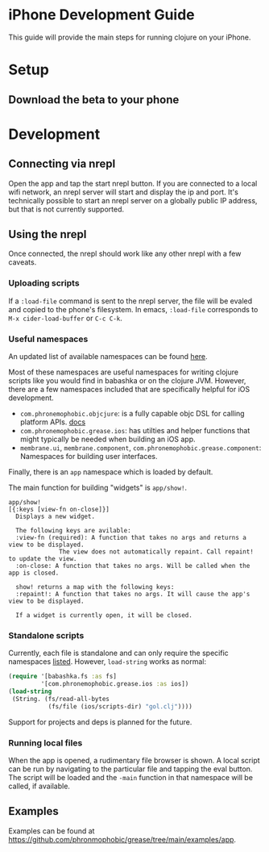 # iPhone Development Guide

This guide will provide the main steps for running clojure on your iPhone.

# Setup

## Download the beta to your phone

# Development

## Connecting via nrepl

Open the app and tap the start nrepl button. If you are connected to a
local wifi network, an nrepl server will start and display the
ip and port. It's technically possible to start an nrepl server
on a globally public IP address, but that is not currently supported.

## Using the nrepl

Once connected, the nrepl should work like any other nrepl with a few caveats.

### Uploading scripts

If a `:load-file` command is sent to the nrepl server, the file will be evaled
and copied to the phone's filesystem. In emacs, `:load-file` corresponds to
`M-x cider-load-buffer` or `C-c C-k`.

### Useful namespaces

An updated list of available namespaces can be found [here](https://github.com/phronmophobic/grease/blob/cf3207f92ae00ff351a4a65e391e62165a713602/src/com/phronemophobic/grease/ios.clj#L455).

Most of these namespaces are useful namespaces for writing clojure scripts like you would find in babashka or on the clojure JVM. However, there are a few namespaces included that are specifically helpful for iOS development.

- `com.phronemophobic.objcjure`: is a fully capable objc DSL for calling platform APIs. [docs](https://github.com/phronmophobic/objcjure)
- `com.phronemophobic.grease.ios`: has utilties and helper functions that might typically be needed when building an iOS app.
- `membrane.ui`, `membrane.component`, `com.phronemophobic.grease.component`: Namespaces for building user interfaces.

Finally, there is an `app` namespace which is loaded by default.

The main function for building "widgets" is `app/show!`.

```
app/show!
[{:keys [view-fn on-close]}]
  Displays a new widget.

  The following keys are avilable:
  :view-fn (required): A function that takes no args and returns a view to be displayed.
              The view does not automatically repaint. Call repaint! to update the view.
  :on-close: A function that takes no args. Will be called when the app is closed.

  show! returns a map with the following keys:
  :repaint!: A function that takes no args. It will cause the app's view to be displayed.

  If a widget is currently open, it will be closed.
```

### Standalone scripts

Currently, each file is standalone and can only require the specific namespaces [listed](https://github.com/phronmophobic/grease/blob/cf3207f92ae00ff351a4a65e391e62165a713602/src/com/phronemophobic/grease/ios.clj#L455). However, `load-string` works as normal:

```clojure
(require '[babashka.fs :as fs]
         '[com.phronemophobic.grease.ios :as ios])
(load-string
 (String. (fs/read-all-bytes
           (fs/file (ios/scripts-dir) "gol.clj"))))
```

Support for projects and deps is planned for the future.

### Running local files

When the app is opened, a rudimentary file browser is shown. A local script can be run by navigating to the particular file and tapping the eval button. The script will be loaded and the `-main` function in that namespace will be called, if available.

## Examples

Examples can be found at https://github.com/phronmophobic/grease/tree/main/examples/app.
